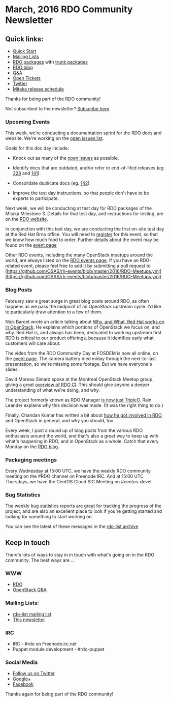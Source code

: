# March, 2016 RDO Community Newsletter

## Quick links:

* [Quick Start](http://rdoproject.org/quickstart)
* [Mailing Lists](http://rdoproject.org/Mailing_lists)
* [RDO packages](http://rdoproject.org/repos/) with [trunk packages](http://rdoproject.org/repos/openstack/openstack-trunk/)
* [RDO blog](http://rdoproject.org/blog)
* [Q&A](http://ask.openstack.org/)
* [Open Tickets](http://tm3.org/rdobugs)
* [Twitter](http://twitter.com/rdocommunity)
* [Mitaka release schedule](http://docs.openstack.org/releases/schedules/mitaka.html)

Thanks for being part of the RDO community!

Not subscribed to the newsletter? [Subscribe here](http://www.redhat.com/mailman/listinfo/rdo-newsletter).

### Upcoming Events 

This week, we're conducting a documentation sprint for the RDO
docs and website. We're working on the [open issues
list](https://github.com/redhat-openstack/website/issues). 

Goals for this doc day include:

* Knock out as many of the [open issues](https://github.com/redhat-openstack/website/issues) as possible.

* Identify docs that are outdated, and/or refer to end-of-lifed releases (eg. [328](https://github.com/redhat-openstack/website/issues/328) and [141](https://github.com/redhat-openstack/website/issues/141)).

* Consolidate duplicate docs (eg. [142](https://github.com/redhat-openstack/website/issues/142)).

* Improve the test day instructions, so that people don't have to be experts to participate.

Next week, we will be conducting at test day for RDO packages of the
Mitaka Milestone 3. Details for that test day, and instructions for
testing, are on the [RDO
website](https://www.rdoproject.org/testday/mitaka/milestone3/).

In conjunction with this test day, we are conducting the first on-site
test day at the Red Hat Brno office. You will need to
[register](https://www.eventbrite.com/e/rdo-on-site-test-day-brno-tickets-5934822213)
for this event, so that we know how much food to order. Further
details about the event may be found on the [event
page](https://www.rdoproject.org/testday/mitaka/brno-on-site/)

Other RDO events, including the many OpenStack meetups around the
world, are always listed on the [RDO events
page](http://rdoproject.org/events).
If you have
an RDO-related event, please feel free to add it by submitting a pull
request to
[https://github.com/OSAS/rh-events/blob/master/2016/RDO-Meetups.yml](https://github.com/OSAS/rh-events/blob/master/2016/RDO-Meetups.yml)

### Blog Posts

February saw a great surge in great blog posts around RDO, as often
happens as we pass the midpoint of an OpenStack upstream cycle. I'd
like to particularly draw attention to a few of them.

Nick Barcet wrote an article talking about [Why, and What, Red Hat
works on in
OpenStack](https://www.rdoproject.org/blog/2016/02/why-does-red-hat-contribute-to-rdo/).
He explains which portions of OpenStack we focus on, and why.
Red Hat is, and always has been, dedicated to working upstream first.
RDO is critical to our product offerings, because it identifies early
what customers will care about. 

The video from the RDO Community Day at FOSDEM is now all online, on
the [event
page](https://www.rdoproject.org/events/rdo-day-fosdem-2016/). The
camera battery died miday through the next-to-last presentation, so
we're missing some footage. But we have everyone's slides.

David Moreau Simard spoke at the Montreal OpenStack Meetup group,
giving a great [overview of RDO
CI](https://www.rdoproject.org/blog/2016/02/david-moreau-simard-at-openstack-montreal/).
This should give anyone a deeper understanding of what we're doing,
and why.

The project formerly known as RDO Manager [is now just
TripleO](https://www.rdoproject.org/blog/2016/02/rdo-manager-is-now-tripleo/).
Rain Leander explains why this decision was made. (It was the right
thing to do.)

Finally, Chandan Kumar has written a bit about [how he got involved in
RDO](https://www.rdoproject.org/blog/2016/03/how-i-started-contributing-to-rdo-project/),
and OpenStack in general, and why you should, too.

Every week, I post a round up of blog posts from the various RDO
enthusiasts around the world, and that's also a great way to keep up
with what's happening in RDO, and in OpenStack as a whole. Catch that
every Monday on the [RDO blog](http://rdoproject.org/blog/).

### Packaging meetings 

Every Wednesday at 15:00 UTC, we have the weekly RDO community meeting
on the #RDO channel on Freenode IRC. And at 15:00 UTC Thursdays, we
have the CentOS Cloud SIG Meeting on #centos-devel.

### Bug Statistics 

The weekly bug statistics reports are great for tracking the progress 
of the project, and are also
an excellent place to look if you're getting started and looking for
something to start working on.

You can see the latest of these messages in the [rdo-list
archive](https://www.redhat.com/archives/rdo-list/2016-March/msg00004.html)

## Keep in touch 

There's lots of ways to stay in in touch with what's going on in the
RDO community. The best ways are ...


### WWW 
* [RDO](http://rdoproject.org/)
* [OpenStack Q&A](http://ask.openstack.org/ )

### Mailing Lists: 
* [rdo-list mailing list](http://www.redhat.com/mailman/listinfo/rdo-list )
* [This newsletter](http://www.redhat.com/mailman/listinfo/rdo-newsletter )

### IRC 
* IRC - #rdo on Freenode.irc.net
* Puppet module development - #rdo-puppet

### Social Media
* [Follow us on Twitter](http://twitter.com/rdocommunity )
* [Google+](http://tm3.org/rdogplus )
* [Facebook](http://facebook.com/rdocommunity)

Thanks again for being part of the RDO community!

